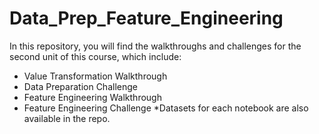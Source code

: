 # Data_Prep_Feature_Engineering
In this repository, you will find the walkthroughs and challenges for the second unit of this course, which include:

- Value Transformation Walkthrough
- Data Preparation Challenge
- Feature Engineering Walkthrough
- Feature Engineering Challenge
*Datasets for each notebook are also available in the repo.
